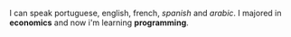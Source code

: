  I can speak portuguese, english, french, _spanish_ and _arabic_.
 I majored in **economics** and now i'm learning **programming**.
